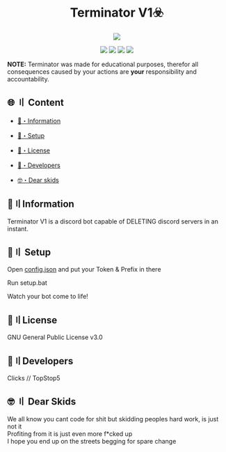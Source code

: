 <h1 align="center">
  Terminator V1☣️
</h1>

<p align="center"> 
  <kbd>
<img src="https://i.imgur.com/7xBo7g4.png">
  </kbd>
</p>

<p align="center">
  <img src="https://img.shields.io/badge/discord.py-V2.0-brightgreen">
  <img src="https://img.shields.io/github/last-commit/TopStop5/Terminator?style=flat-square">
  <img src="https://img.shields.io/github/forks/TopStop5/Terminator?color=%02B039&label=Forks&style=flat-square">
  <img src="https://img.shields.io/github/stars/TopStop5/Terminator?color=%02B039&label=Stars&style=flat-square">
</p>

**NOTE:**
 Terminator was made for educational purposes, therefor all consequences caused by your actions are **your** responsibility and accountability.
## <a id="content"></a>🌐 〢 Content
- [🌟・Information](#info)
* [📁・Setup](#setup)
- [💎・License](#setup)
* [📝・Developers](#devs)
- [🤓・Dear skids](#skids)

## <a id="info"></a>🌟〢Information
Terminator V1 is a discord bot capable of DELETING discord servers in an instant.



## <a id="setup"></a>📁〢 Setup
Open [config.json](https://github.com/TopStop5/Terminator/blob/main/config.json) and put your Token & Prefix in there

Run setup.bat

Watch your bot come to life!

## <a id="license"></a>💎〢License
GNU General Public License v3.0

## <a id="devs"></a>📝〢Developers
Clicks // TopStop5

## <a id="skids"></a>🤓 〢 Dear Skids

We all know you cant code for shit but skidding peoples hard work, is just not it \
Profiting from it is just even more f\*cked up \
I hope you end up on the streets begging for spare change

